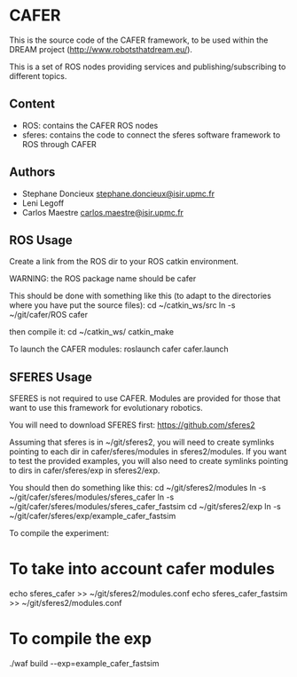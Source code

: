CAFER
=====

This is the source code of the CAFER framework, to be used within the DREAM project (http://www.robotsthatdream.eu/).

This is a set of ROS nodes providing services and publishing/subscribing to different topics.

Content
-------

* ROS: contains the CAFER ROS nodes
* sferes: contains the code to connect the sferes software framework to ROS through CAFER

Authors
-------
- Stephane Doncieux stephane.doncieux@isir.upmc.fr
- Leni Legoff
- Carlos Maestre carlos.maestre@isir.upmc.fr

ROS Usage
---------

Create a link from the ROS dir to your ROS catkin environment. 

WARNING: the ROS package name should be cafer

This should be done with something like this (to adapt to the directories where you have put the source files):
    cd ~/catkin_ws/src
    ln -s ~/git/cafer/ROS cafer

then compile it:
    cd ~/catkin_ws/
    catkin_make

To launch the CAFER modules:
roslaunch cafer cafer.launch

SFERES Usage
------------

SFERES is not required to use CAFER. Modules are provided for those that want to use this framework for evolutionary robotics.

You will need to download SFERES first: https://github.com/sferes2

Assuming that sferes is in ~/git/sferes2, you will need to create symlinks pointing to each dir in cafer/sferes/modules in sferes2/modules. If you want to test the provided examples, you will also need to  create symlinks pointing to dirs in cafer/sferes/exp in sferes2/exp.

You should then do something like this:
    cd ~/git/sferes2/modules
    ln -s ~/git/cafer/sferes/modules/sferes_cafer
    ln -s ~/git/cafer/sferes/modules/sferes_cafer_fastsim
    cd ~/git/sferes2/exp
    ln -s ~/git/cafer/sferes/exp/example_cafer_fastsim

To compile the experiment:
   # To take into account cafer modules
   echo sferes_cafer >> ~/git/sferes2/modules.conf
   echo sferes_cafer_fastsim >> ~/git/sferes2/modules.conf

   # To compile the exp
   ./waf build --exp=example_cafer_fastsim